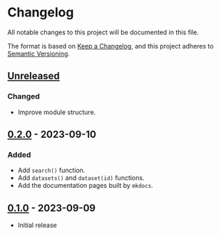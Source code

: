# Changelog

All notable changes to this project will be documented in this file.

The format is based on [Keep a Changelog](https://keepachangelog.com/),
and this project adheres to [Semantic Versioning](https://semver.org/spec/v2.0.0.html).

## [Unreleased]

### Changed

- Improve module structure.

## [0.2.0] - 2023-09-10

### Added

- Add `search()` function.
- Add `datasets()` and `dataset(id)` functions.
- Add the documentation pages built by `mkdocs`.

## [0.1.0] - 2023-09-09

- Initial release

[unreleased]: https://github.com/sankichi92/tellus-traveler-python/compare/v0.2.0...HEAD
[0.2.0]: https://github.com/olivierlacan/keep-a-changelog/compare/v0.1.0...v0.2.0
[0.1.0]: https://github.com/sankichi92/tellus-traveler-python/releases/tag/v0.1.0
